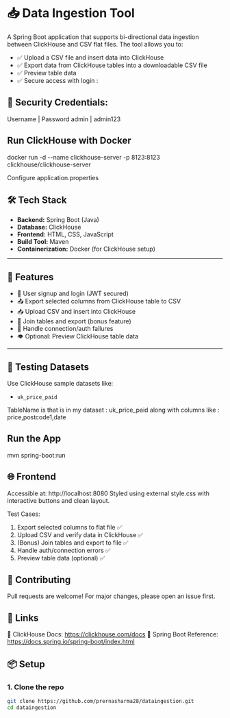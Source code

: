 # 📥 Data Ingestion Tool

A Spring Boot application that supports bi-directional data ingestion between ClickHouse and CSV flat files. The tool allows you to:

- ✅ Upload a CSV file and insert data into ClickHouse
- ✅ Export data from ClickHouse tables into a downloadable CSV file
- ✅ Preview table data
- ✅ Secure access with login : 

## 🔐 Security Credentials:
Username | Password
admin | admin123


## Run ClickHouse with Docker
docker run -d --name clickhouse-server -p 8123:8123 clickhouse/clickhouse-server

Configure application.properties

## 🛠️ Tech Stack

- **Backend:** Spring Boot (Java)
- **Database:** ClickHouse
- **Frontend:** HTML, CSS, JavaScript
- **Build Tool:** Maven
- **Containerization:** Docker (for ClickHouse setup)

---

## 🚀 Features

- 🔐 User signup and login (JWT secured)
- 📤 Export selected columns from ClickHouse table to CSV
- 📥 Upload CSV and insert into ClickHouse
- 🔄 Join tables and export (bonus feature)
- 🧪 Handle connection/auth failures
- 👁️ Optional: Preview ClickHouse table data

---

## 🧪 Testing Datasets

Use ClickHouse sample datasets like:

- `uk_price_paid`

TableName is that is in my dataset : uk_price_paid
along with columns like : price,postcode1,date

## Run the App
mvn spring-boot:run

## 🌐 Frontend
Accessible at: http://localhost:8080
Styled using external style.css with interactive buttons and clean layout.

Test Cases:

1. Export selected columns to flat file ✅  
2. Upload CSV and verify data in ClickHouse ✅  
3. (Bonus) Join tables and export to file ✅  
4. Handle auth/connection errors ✅  
5. Preview table data (optional) ✅

## 🤝 Contributing
Pull requests are welcome! For major changes, please open an issue first.

## 🔗 Links
🔹 ClickHouse Docs: https://clickhouse.com/docs
🔹 Spring Boot Reference: https://docs.spring.io/spring-boot/index.html


## 📦 Setup

### 1. Clone the repo

```bash
git clone https://github.com/prernasharma28/dataingestion.git
cd dataingestion
